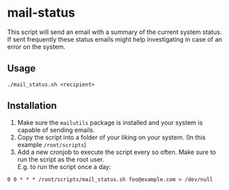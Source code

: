 # mail-status

This script will send an email with a summary of the current system status. If sent frequently these status emails might help investigating in case of an error on the system.

## Usage

```
./mail_status.sh <recipient>
```

## Installation

1. Make sure the `mailutils` package is installed and your system is capable of sending emails.
2. Copy the script into a folder of your liking on your system. (In this example `/root/scripts`)
3. Add a new cronjob to execute the script every so often. Make sure to run the script as the root user.  
E.g. to run the script once a day:  
```
0 0 * * * /root/scripts/mail_status.sh foo@example.com > /dev/null
```
